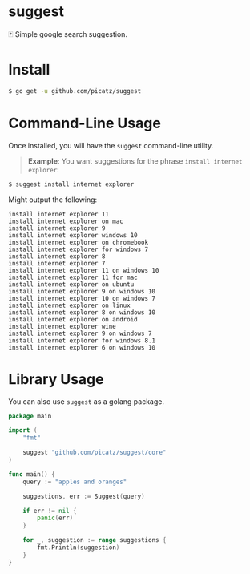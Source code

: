 # suggest
🃏 Simple google search suggestion.

# Install
```bash
$ go get -u github.com/picatz/suggest
```

# Command-Line Usage
Once installed, you will have the `suggest` command-line utility.

> **Example**: You want suggestions for the phrase `install internet explorer`:
```bash
$ suggest install internet explorer
```
Might output the following:
```
install internet explorer 11
install internet explorer on mac
install internet explorer 9
install internet explorer windows 10
install internet explorer on chromebook
install internet explorer for windows 7
install internet explorer 8
install internet explorer 7
install internet explorer 11 on windows 10
install internet explorer 11 for mac
install internet explorer on ubuntu
install internet explorer 9 on windows 10
install internet explorer 10 on windows 7
install internet explorer on linux
install internet explorer 8 on windows 10
install internet explorer on android
install internet explorer wine
install internet explorer 9 on windows 7
install internet explorer for windows 8.1
install internet explorer 6 on windows 10
```

# Library Usage
You can also use `suggest` as a golang package.
```go
package main

import (
    "fmt"

	suggest "github.com/picatz/suggest/core"   
)

func main() {
    query := "apples and oranges"

    suggestions, err := Suggest(query)

    if err != nil {
        panic(err)
    }

    for _, suggestion := range suggestions {
        fmt.Println(suggestion)
    }
}
```
